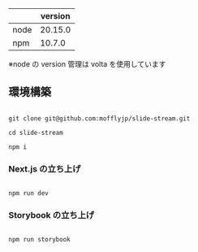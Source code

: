 |      | version |
| ---- | ------- |
| node | 20.15.0 |
| npm  | 10.7.0  |

※node の version 管理は volta を使用しています

## 環境構築

```

git clone git@github.com:mofflyjp/slide-stream.git

cd slide-stream

npm i

```

### Next.js の立ち上げ

```

npm run dev

```

### Storybook の立ち上げ

```

npm run storybook

```
